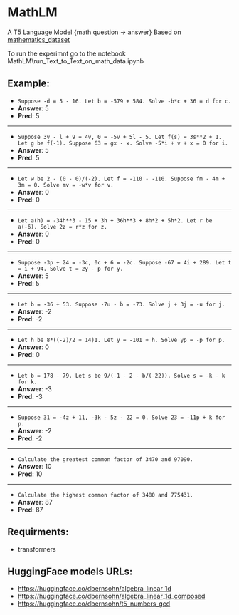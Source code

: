 # MathLM
A T5 Language Model {math question -> answer}
Based on [mathematics_dataset](https://github.com/deepmind/mathematics_dataset)

To run the experimnt go to the notebook MathLM\run_Text_to_Text_on_math_data.ipynb

## Example:
+ `Suppose -d = 5 - 16. Let b = -579 + 584. Solve -b*c + 36 = d for c.`
+ **Answer**: 5 
+ **Pred**: 5
----
+ `Suppose 3v - l + 9 = 4v, 0 = -5v + 5l - 5. Let f(s) = 3s**2 + 1. Let g be f(-1). Suppose 63 = gx - x. Solve -5*i + v + x = 0 for i.`
+ **Answer**: 5 
+ **Pred**: 5
----
+ `Let w be 2 - (0 - 0)/(-2). Let f = -110 - -110. Suppose fm - 4m + 3m = 0. Solve mv = -w*v for v.`
+ **Answer**: 0 
+ **Pred**: 0
----
+ `Let a(h) = -34h**3 - 15 + 3h + 36h**3 + 8h*2 + 5h*2. Let r be a(-6). Solve 2z = r*z for z.`
+ **Answer**: 0 
+ **Pred**: 0
----
+ `Suppose -3p + 24 = -3c, 0c + 6 = -2c. Suppose -67 = 4i + 289. Let t = i + 94. Solve t = 2y - p for y.`
+ **Answer**: 5 
+ **Pred**: 5
----
+ `Let b = -36 + 53. Suppose -7u - b = -73. Solve j + 3j = -u for j.`
+ **Answer**: -2 
+ **Pred**: -2
----
+ `Let h be 8*((-2)/2 + 14)1. Let y = -101 + h. Solve yp = -p for p.`
+ **Answer**: 0 
+ **Pred**: 0
----
+ `Let b = 178 - 79. Let s be 9/(-1 - 2 - b/(-22)). Solve s = -k - k for k.`
+ **Answer**: -3 
+ **Pred**: -3
----
+ `Suppose 31 = -4z + 11, -3k - 5z - 22 = 0. Solve 23 = -11p + k for p.`
+ **Answer**: -2 
+ **Pred**: -2
----
+ `Calculate the greatest common factor of 3470 and 97090.`
+ **Answer**: 10 
+ **Pred**: 10
----
+ `Calculate the highest common factor of 3480 and 775431.`
+ **Answer**: 87 
+ **Pred**: 87


## Requirments:
+ transformers

## HuggingFace models URLs:
+ https://huggingface.co/dbernsohn/algebra_linear_1d
+ https://huggingface.co/dbernsohn/algebra_linear_1d_composed
+ https://huggingface.co/dbernsohn/t5_numbers_gcd